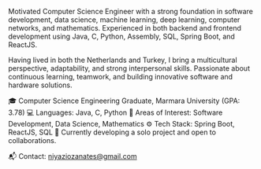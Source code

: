 Motivated Computer Science Engineer with a strong foundation in software development, data science, machine learning, deep learning, computer networks, and mathematics.
Experienced in both backend and frontend development using Java, C, Python, Assembly, SQL, Spring Boot, and ReactJS.

Having lived in both the Netherlands and Turkey, I bring a multicultural perspective, adaptability, and strong interpersonal skills. Passionate about continuous learning, teamwork, and building innovative software and hardware solutions.

🎓 Computer Science Engineering Graduate, Marmara University (GPA: 3.78)
💻 Languages: Java, C, Python
🧠 Areas of Interest: Software Development, Data Science, Mathematics
⚙️ Tech Stack: Spring Boot, ReactJS, SQL
🚀 Currently developing a solo project and open to collaborations.

📬 Contact: niyaziozanates@gmail.com
